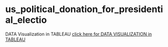 # us_political_donation_for_presidential_electio

DATA Visualization in TABLEAU <a href="https://public.tableau.com/app/profile/md.kamrul.hasan.chy4582/viz/Visualization_2_17247383175790/Dashboard2">click here for DATA VISUALIZATION in TABLEAU<a/>

